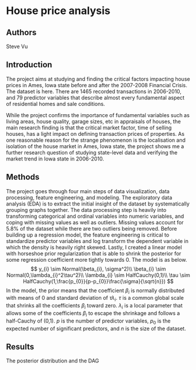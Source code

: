 # House price analysis

## Authors

Steve Vu

## Introduction

The project aims at studying and finding the critical factors impacting house prices in Ames, Iowa state before and after the 2007-2008 Financial Crisis. The dataset is here. There are 1465 recorded transactions in 2006-2010, and 79 predictor variables that describe almost every fundamental aspect of residential homes and sale conditions.

While the project confirms the importance of fundamental variables such as living areas, house quality, garage sizes, etc in appraisals of houses, the main research finding is that the critical market factor, time of selling houses, has a light impact on defining transaction prices of properties. As one reasonable reason for the strange phenomenon is the localisation and isolation of the house market in Ames, Iowa state, the project shows me a further research question of studying state-level data and verifying the market trend in Iowa state in 2006-2010.

## Methods

The project goes through four main steps of data visualization, data processing, feature engineering, and modeling. The exploratory data analysis (EDA) is to extract the initial insight of the dataset by systematically grouping graphs together. The data processing step is heavily into transforming categorical and ordinal variables into numeric variables, and coping with missing values as well as outliers. Missing values account for 5.8% of the dataset while there are two outliers being removed.
Before building up a regression model, the feature engineering is critical to standardize predictor variables and log transform the dependent variable in which the density is heavily right skewed. Lastly, I created a linear model with horseshoe prior regularization that is able to shrink the posterior for some regression coefficient more tightly towards 0. The model is as below.
$$
y_{i} \sim Normal(\beta_{i}, \sigma^2)\\
\beta_{i} \sim Normal(0,\lambda_{i}^2\tau^2)\\
\lambda_{i} \sim HalfCauchy(0,1)\\
\tau \sim HalfCauchy(1,\frac{p_{0}}{p-p_{0}}\frac{\sigma}{\sqrt{n}})
$$
In the model, the prior means that the coefficient $\beta_{i}$ is normally distributed with means of 0 and standard deviation of $\tau\lambda_{i}$. $\tau$ is a common global scale that shrinks all the coefficients $\beta_{i}$ toward zero. $\lambda_{i}$ is a local parameter that allows some of the coefficients $\beta_{i}$ to escape the shrinkage and follows a half-Cauchy of (0,1). $p$ is the number of predictor variables, $p_{0}$ is the expected number of significant predictors, and $n$ is the size of the dataset.

## Results
The posterior distribution and the DAG
